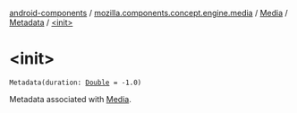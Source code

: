 [android-components](../../../index.md) / [mozilla.components.concept.engine.media](../../index.md) / [Media](../index.md) / [Metadata](index.md) / [&lt;init&gt;](./-init-.md)

# &lt;init&gt;

`Metadata(duration: `[`Double`](https://kotlinlang.org/api/latest/jvm/stdlib/kotlin/-double/index.html)` = -1.0)`

Metadata associated with [Media](../index.md).

